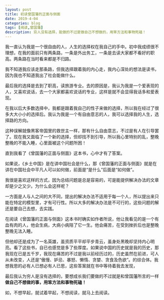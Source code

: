 ```yaml
---
layout: post
title: 初读曾国藩的正面与侧面
date: 2019-4-04
categories: blog
tags: [阅读,曾国藩]
description: 穷人没有选择，能做的不过是做自己不想做的，用笨方法和事物死磕！
---
```



我一直认为我是一个很自由的人，人生的选择权在我自己的手中。初中我成绩很不理想，在我的面前只有两条路，一条是外出务工，一条是去读大家都不看好的职高。两条路在当时看来都是不归路。

我不知道我应该走那条路，但我选择跟着我的内心走，我内心深处的想法是读书，因为我也不知道我出了社会能做什么。

最后我的选择是去到了职高，读旅游专业。去的原因是，我认为我是一个爱表现的人，又喜欢说话，去一个大家都喜欢说话的专业，这样是就不会显得我话多和爱表现。

在我以后大多数选择中，我都是跟着我自己的性子来做的选择，所以我在经过了很多大大小小的选择后。我认为我是一个有自由意志的人，我可以选择我的人生，选择路的方向。

这种误解就像黑客帝国里的救世主一样，那有什么自由意志，不过是有人在引导罢了。现在我又面临了一个新的选择，但却找不到引导，所以我心里特别的乱，整晚整晚的不能入睡，心里面被这个问题所困！

直到我看了《曾国藩的正面与侧面》这本书，心中才有了答案。

如果说，《乡土中国》是在讲中国社会是什么，那《曾国藩的正面与侧面》就是在讲在中国社会中平凡人可以如何做，前面是“是什么”后面是“如何做”。

我很是喜欢这样的方式，因为总结问题是总是容易的，可是能提供解决办法的文章却是少之又少。为什么会这样呢？

一方面是人与人之间的大不同，提出的解决办法不适用于每一个人，所以提出来只能在特定的模型里，才有可行性。所以大多的解决办法是不可行的，这些问题的解还是要自己去想，去实践。

在阅读《曾国藩的正面与侧面》这本书时确实如作者所说，他让我看见的是一个有血有肉的人，他会生病，大病小病陪了它一生。他会痛苦，在受到挫折后也是整晚整晚无法入睡。

但他却还是成为了一名英雄，虽资质平平却平步青云，虽身处黑晚却坚持内心明亮。看了这些书，自已也感觉是多了些厚度。如果说中国的历史就是我的历史，那我现在已是五千岁，我现在痛苦的不过是我以前经历过的，历史虽然在前进，可人从未改变，人还是“傲慢、妒忌、暴怒、懒惰、贪婪、贪食及色欲”。的综合体。我想我思的必有人已想必有人已思，这些答案就在书中等待着我去发现，

最后我认为穷人是没有选择的，要想成长我们要做的不过就是和曾国藩所言的一样**做自己不想做的事，用笨方法和事物死磕！**

如，不想早起，就试着早起，不想阅读，就马上去阅读。

